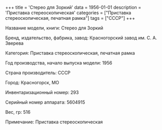 +++
title = 'Стерео для Зоркий'
data = 1956-01-01
description = 'Приставка стереоскопическая'
categories = ["Приставка стереоскопическая, печатная рамка"]
tags = ["СССР"]
+++

Название модели, книги: Стерео для Зоркий

Бренд, издательство, фабрика, завод: Красногорский завод им. С. А. Зверева

Категория: Приставка стереоскопическая, печатная рамка

Год производства, начало выпуска модели: 1956

Страна производитель: СССР

Город: Красногорск, МО

Инвентаризационный номер: 293

Серийный номер аппарата: 5604915

Вес, гр: 516

Примечание: Приставка стереоскопическая

